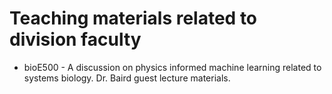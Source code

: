 # Teaching materials related to division faculty
- bioE500 - A discussion on physics informed machine learning related to systems biology. Dr. Baird guest lecture materials.
